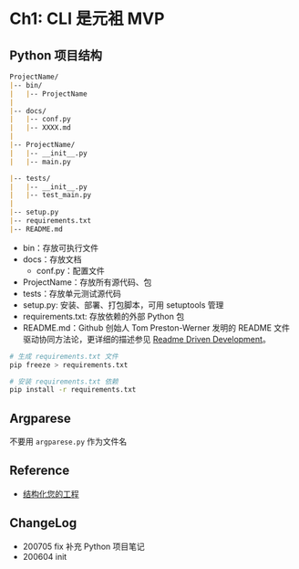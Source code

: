 # Ch1: CLI 是元袓 MVP

## Python 项目结构

``` markdown
ProjectName/
|-- bin/
|   |-- ProjectName
|
|-- docs/
|   |-- conf.py
|   |-- XXXX.md
|
|-- ProjectName/
|   |-- __init__.py
|   |-- main.py

|-- tests/
|   |-- __init__.py
|   |-- test_main.py
|
|-- setup.py
|-- requirements.txt
|-- README.md
```

- bin：存放可执行文件
- docs：存放文档
    - conf.py：配置文件
- ProjectName：存放所有源代码、包
- tests：存放单元测试源代码
- setup.py: 安装、部署、打包脚本，可用 setuptools 管理
- requirements.txt: 存放依赖的外部 Python 包
- README.md：Github 创始人 Tom Preston-Werner 发明的 README 文件驱动协同方法论，更详细的描述参见 [Readme Driven Development](http://tom.preston-werner.com/2010/08/23/readme-driven-development.html)。

```bash
# 生成 requirements.txt 文件
pip freeze > requirements.txt

# 安装 requirements.txt 依赖
pip install -r requirements.txt
```

## Argparese

不要用 `argparese.py` 作为文件名

## Reference

- [结构化您的工程](https://pythonguidecn.readthedocs.io/zh/latest/writing/structure.html)

## ChangeLog

- 200705 fix 补充 Python 项目笔记
- 200604 init
